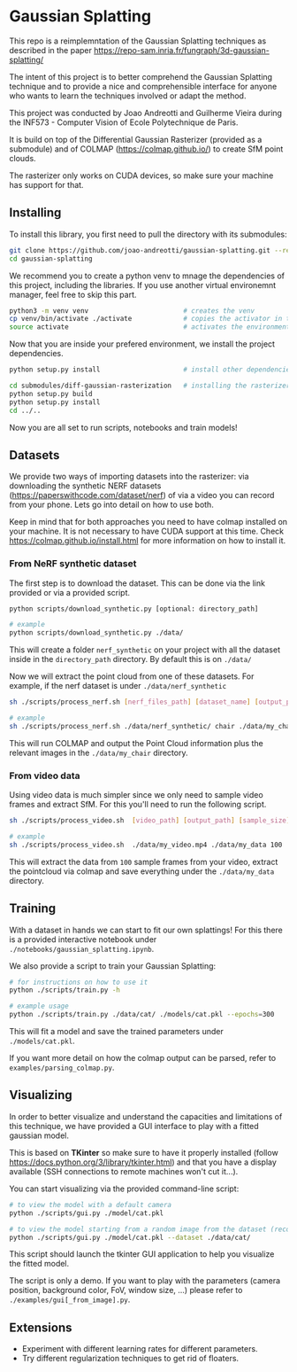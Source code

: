 # Gaussian Splatting

This repo is a reimplemntation of the Gaussian Splatting techniques as described in the paper https://repo-sam.inria.fr/fungraph/3d-gaussian-splatting/

The intent of this project is to better comprehend the Gaussian Splatting technique and to provide a nice and comprehensible interface for anyone who wants to learn the techniques involved or adapt the method.

This project was conducted by Joao Andreotti and Guilherme Vieira during the INF573 - Computer Vision of Ecole Polytechnique de Paris.

It is build on top of the Differential Gaussian Rasterizer (provided as a submodule) and of COLMAP (https://colmap.github.io/) to create SfM point clouds.

The rasterizer only works on CUDA devices, so make sure your machine has support for that.

## Installing
To install this library, you first need to pull the directory with its submodules:
```bash
git clone https://github.com/joao-andreotti/gaussian-splatting.git --recursive
cd gaussian-splatting
```

We recommend you to create a python venv to mnage the dependencies of this project, including the libraries. If you use another virtual environemnt manager, feel free to skip this part.
```bash
python3 -m venv venv                        # creates the venv
cp venv/bin/activate ./activate             # copies the activator in the local module
source activate                             # activates the environment
```

Now that you are inside your prefered environment, we install the project dependencies.

```bash
python setup.py install                     # install other dependencies

cd submodules/diff-gaussian-rasterization   # installing the rasterizer
python setup.py build
python setup.py install
cd ../..
```

Now you are all set to run scripts, notebooks and train models!


## Datasets
We provide two ways of importing datasets into the rasterizer: via downloading the synthetic NERF datasets (https://paperswithcode.com/dataset/nerf) of via a video you can record from your phone. Lets go into detail on how to use both.

Keep in mind that for both approaches you need to have colmap installed on your machine. It is not necessary to have CUDA support at this time. Check https://colmap.github.io/install.html for more information on how to install it.


### From NeRF synthetic dataset
The first step is to download the dataset. This can be done via the link provided or via a provided script.
```bash
python scripts/download_synthetic.py [optional: directory_path]

# example
python scripts/download_synthetic.py ./data/
```

This will create a folder `nerf_synthetic` on your project with all the dataset inside in the `directory_path` directory. By default this is on `./data/`

Now we will extract the point cloud from one of these datasets.
For example, if the nerf dataset is under `./data/nerf_synthetic`

```bash
sh ./scripts/process_nerf.sh [nerf_files_path] [dataset_name] [output_path]

# example
sh ./scripts/process_nerf.sh ./data/nerf_synthetic/ chair ./data/my_chair
```

This will run COLMAP and output the Point Cloud information plus the relevant images in the `./data/my_chair` directory.


### From video data
Using video data is much simpler since we only need to sample video frames and extract SfM.
For this you'll need to run the following script.

```bash
sh ./scripts/process_video.sh  [video_path] [output_path] [sample_size]

# example
sh ./scripts/process_video.sh  ./data/my_video.mp4 ./data/my_data 100
```

This will extract the data from `100` sample frames from your video, extract the pointcloud via colmap and save everything under the `./data/my_data` directory.

## Training
With a dataset in hands we can start to fit our own splattings!
For this there is a provided interactive notebook under `./notebooks/gaussian_splatting.ipynb`.

We also provide a script to train your Gaussian Splatting:
```bash
# for instructions on how to use it
python ./scripts/train.py -h

# example usage
python ./scripts/train.py ./data/cat/ ./models/cat.pkl --epochs=300
```

This will fit a model and save the trained parameters under `./models/cat.pkl`.

If you want more detail on how the colmap output can be parsed, refer to `examples/parsing_colmap.py`.


## Visualizing
In order to better visualize and understand the capacities and limitations of this technique, we have provided a GUI interface to play with a fitted gaussian model.

This is based on **TKinter** so make sure to have it properly installed (follow https://docs.python.org/3/library/tkinter.html) and that you have a display available (SSH connections to remote machines won't cut it...).

You can start visualizing via the provided command-line script:
```bash
# to view the model with a default camera
python ./scripts/gui.py ./model/cat.pkl

# to view the model starting from a random image from the dataset (recommended)
python ./scripts/gui.py ./model/cat.pkl --dataset ./data/cat/
```

This script should launch the tkinter GUI application to help you visualize the fitted model.


The script is only a demo. If you want to play with the parameters (camera position, background color, FoV, window size, ...) please refer to `./examples/gui[_from_image].py`.


## Extensions
- Experiment with different learning rates for different parameters.
- Try different regularization techniques to get rid of floaters.

